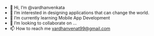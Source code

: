 - 👋 Hi, I’m @vardhanvenkata
- 👀 I’m interested in designing applications that can change the world.
- 🌱 I’m currently learning Mobile App Development
- 💞️ I’m looking to collaborate on ...
- 📫 How to reach me vardhanvenat99@gmail.com

<!---
vardhanvenkata/vardhanvenkata is a ✨ special ✨ repository because its `README.md` (this file) appears on your GitHub profile.
You can click the Preview link to take a look at your changes.
--->

